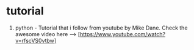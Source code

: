# tutorial

1. python - Tutorial that i follow from youtube by Mike Dane. 
Check the awesome video here --> [https://www.youtube.com/watch?v=rfscVS0vtbw]

